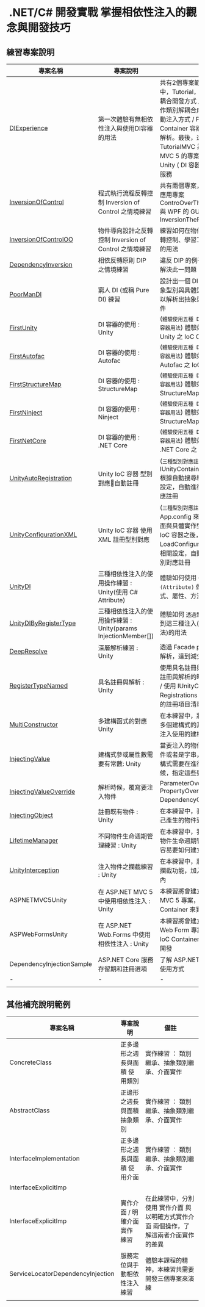 #  .NET/C# 開發實戰 掌握相依性注入的觀念與開發技巧

## 練習專案說明

|專案名稱|專案說明|備註|
|-|-|-|
|[DIExperience](DIExperience/readme.md)|第一次體驗有無相依性注入與使用DI容器的用法|共有2個專案範例 :在第一個專案中，Tutorial， Phase1 傳統緊密耦合開發方式 / Phase2 將具體實作類別解耦合成為介面，但使用手動注入方式 / Phase3 使用 DI Container 容器，自動進行註冊與解析。最後，還有一個 TutorialMVC 為一個 ASP.NET MVC 5 的專案，並且搭配使用 Unity ( DI 容器 ) 提供相依性注入服務|
|[InversionOfControl](InversionOfControl/readme.md)|程式執行流程反轉控制 Inversion of Control 之情境練習|共有兩個專案，分別是：主控制台應用專案 ControOverTheFlowOfAProgram 與 WPF 的 GUI 事件驅動專案 InversionTheFlowOfProgram|
|[InversionOfControlOO](InversionOfControlOO/readme.md)|物件導向設計之反轉控制 Inversion of Control 之情境練習|練習如何在物件導向設計中進行反轉控制、學習工廠方法之設計模式的用法|
|[DependencyInversion](DependencyInversion/readme.md)|相依反轉原則 DIP 之情境練習|違反 DIP 的例子 與 使用抽象型別解決此一問題|
|[PoorManDI](PoorManDI/readme.md)|窮人 DI (或稱 Pure DI) 練習|設計出一個 DI 機制，具有註冊抽象型別與具體型別能力，並且可以解析出抽象型別的具體實作物件|
|[FirstUnity](FirstUnity/readme.md)|DI 容器的使用 : Unity|(`體驗使用五種 DI / IoC Container 容器用法`) 體驗如何安裝與使用 Unity 之 IoC Container|
|[FirstAutofac](FirstAutofac/readme.md)|DI 容器的使用 : Autofac|(`體驗使用五種 DI / IoC Container 容器用法`) 體驗如何安裝與使用 Autofac 之 IoC Container|
|[FirstStructureMap](FirstStructureMap/readme.md)|DI 容器的使用 : StructureMap|(`體驗使用五種 DI / IoC Container 容器用法`) 體驗如何安裝與使用 StructureMap 之 IoC Container|
|[FirstNinject](FirstNinject/readme.md)|DI 容器的使用 : Ninject|(`體驗使用五種 DI / IoC Container 容器用法`) 體驗如何安裝與使用 StructureMap 之 IoC Ninject|
|[FirstNetCore](FirstNetCore/readme.md)|DI 容器的使用 : .NET Core|(`體驗使用五種 DI / IoC Container 容器用法`) 體驗如何安裝與使用 .NET Core 之 IoC Ninject|
|[UnityAutoRegistration](UnityAutoRegistration/readme.md)|Unity IoC 容器 型別對應自動註冊|(`三種型別對應註冊方法`) 使用 IUnityContainer. RegisterTypes 根據自動搜尋組件內的型別與相關設定，自動進行 IoC 容器的型別對應註冊|
|[UnityConfigurationXML](UnityConfigurationXML/readme.md)|Unity IoC 容器 使用 XML 註冊型別對應|(`三種型別對應註冊方法`) 使用 App.config 來定義需要註冊的介面與具體實作型別，並且在建立 IoC 容器之後，LoadConfiguration讀取該 XML 相關設定，自動進行 IoC 容器的型別對應註冊|
|[UnityDI](UnityDI/readme.md)|三種相依性注入的使用操作練習 : Unity(使用 C# Attribute)|體驗如何使用 `C# 屬性 (Attribute)` 做到這三種注入(建構式、屬性、方法)的用法|
|[UnityDIByRegisterType](UnityDIByRegisterType/readme.md)|三種相依性注入的使用操作練習 : Unity(params InjectionMember[])|體驗如何 `透過型別對應註冊 API` 做到這三種注入(建構式、屬性、方法)的用法|
|[DeepResolve](DeepResolve/readme.md)|深層解析練習 : Unity|透過 Facade pattern 與配合深層解析，達到減少建構式參數的問題|
|[RegisterTypeNamed](RegisterTypeNamed/readme.md)|具名註冊與解析 : Unity|使用具名註冊與解析技術，在進行註冊與解析的時候，指定一個名稱  / 使用 IUnityContainer. Registrations 查看該 IoC 容器內的註冊項目清單|
|[MultiConstructor](MultiConstructor/readme.md)|多建構函式的對應Unity|在本練習中，將會想要指定類別內多個建構式的其中一個，作為預設注入使用的建構函式|
|[InjectingValue](InjectingValue/readme.md)|建構式參或屬性數需要有常數: Unity|當要注入的物件，是個數值型別物件或者是字串，我們要學習，其建構式需要在進行型別對應註冊的時候，指定這些要注入的常數值|
|[InjectingValueOverride](InjectingValueOverride/readme.md)|解析時候，覆寫要注入物件|ParameterOverride PropertyOverride DependencyOverride 使用練習|
|[InjectingObject](InjectingObject/readme.md)|註冊既有物件 : Unity|在本練習中，我們將會注入我們自己產生的物件到建構式內|
|[LifetimeManager](LifetimeManager/readme.md)|不同物件生命週期管理練習 : Unity|在本練習中，我們將會使用 Unity 物件生命週期管理類別，告知 IoC 容易要如何建立與釋放物件|
|[UnityInterception](UnityInterception/readme.md)|注入物件之攔截練習 : Unity|在本練習中，將會使用 IoC 容器的攔截功能，加入進需要注入的物件內|
|ASPNETMVC5Unity|在 ASP.NET MVC 5 中使用相依性注入 : Unity|本練習將會建立一個 ASP.NET MVC 5 專案，並且使用 Unity IoC Container 來實作相依性注入開發|
|ASPWebFormsUnity|在 ASP.NET Web.Forms 中使用相依性注入 : Unity|本練習將會建立一個 ASP.NET Web Form 專案，並且使用 Unity IoC Container 來實作相依性注入開發|
|DependencyInjectionSample|ASP.NET Core 服務存留期和註冊選項|了解 ASP.NET Core 的生命週期使用方式|
|-|-|-|
||||

## 其他補充說明範例
|專案名稱|專案說明|備註|
|-|-|-|
|ConcreteClass|正多邊形之週長與面積 使用類別|實作練習 ： 類別繼承、抽象類別繼承、介面實作|
|AbstractClass|正邊形之週長與面積 抽象類別|實作練習 ： 類別繼承、抽象類別繼承、介面實作|
|InterfaceImplementation|正多邊形之週長與面積 使用介面|實作練習 ： 類別繼承、抽象類別繼承、介面實作|
|InterfaceExplicitImp|||
|InterfaceExplicitImp|實作介面 / 明確介面實作 練習|在此練習中，分別使用 實作介面 與 以明確方式實作介面 兩個操作，了解這兩者介面實作的差異|
|ServiceLocatorDependencyInjection|服務定位與手動相依性注入練習|體驗本課程的精神，本練習共需要開發三個專案來演練|
||||



